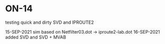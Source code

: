 # ON-14
testing quick and dirty SVD and IPROUTE2

15-SEP-2021
sim based on Netfilter03.dot -> iproute2-lab.dot
16-SEP-2021
added SVD and SVD + MVAB

